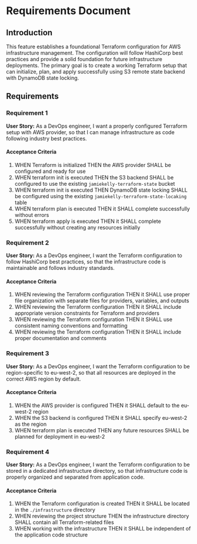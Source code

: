 # Requirements Document

## Introduction

This feature establishes a foundational Terraform configuration for AWS infrastructure management. The configuration will follow HashiCorp best practices and provide a solid foundation for future infrastructure deployments. The primary goal is to create a working Terraform setup that can initialize, plan, and apply successfully using S3 remote state backend with DynamoDB state locking.

## Requirements

### Requirement 1

**User Story:** As a DevOps engineer, I want a properly configured Terraform setup with AWS provider, so that I can manage infrastructure as code following industry best practices.

#### Acceptance Criteria

1. WHEN Terraform is initialized THEN the AWS provider SHALL be configured and ready for use
2. WHEN terraform init is executed THEN the S3 backend SHALL be configured to use the existing `jamiekelly-terraform-state` bucket
3. WHEN terraform init is executed THEN DynamoDB state locking SHALL be configured using the existing `jamiekelly-terraform-state-locaking` table
4. WHEN terraform plan is executed THEN it SHALL complete successfully without errors
5. WHEN terraform apply is executed THEN it SHALL complete successfully without creating any resources initially

### Requirement 2

**User Story:** As a DevOps engineer, I want the Terraform configuration to follow HashiCorp best practices, so that the infrastructure code is maintainable and follows industry standards.

#### Acceptance Criteria

1. WHEN reviewing the Terraform configuration THEN it SHALL use proper file organization with separate files for providers, variables, and outputs
2. WHEN reviewing the Terraform configuration THEN it SHALL include appropriate version constraints for Terraform and providers
3. WHEN reviewing the Terraform configuration THEN it SHALL use consistent naming conventions and formatting
4. WHEN reviewing the Terraform configuration THEN it SHALL include proper documentation and comments

### Requirement 3

**User Story:** As a DevOps engineer, I want the Terraform configuration to be region-specific to eu-west-2, so that all resources are deployed in the correct AWS region by default.

#### Acceptance Criteria

1. WHEN the AWS provider is configured THEN it SHALL default to the eu-west-2 region
2. WHEN the S3 backend is configured THEN it SHALL specify eu-west-2 as the region
3. WHEN terraform plan is executed THEN any future resources SHALL be planned for deployment in eu-west-2

### Requirement 4

**User Story:** As a DevOps engineer, I want the Terraform configuration to be stored in a dedicated infrastructure directory, so that infrastructure code is properly organized and separated from application code.

#### Acceptance Criteria

1. WHEN the Terraform configuration is created THEN it SHALL be located in the `./infrastructure` directory
2. WHEN reviewing the project structure THEN the infrastructure directory SHALL contain all Terraform-related files
3. WHEN working with the infrastructure THEN it SHALL be independent of the application code structure